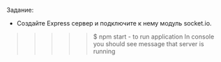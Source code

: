  Задание:
* Создайте Express сервер и подключите к нему модуль socket.io.


>>>>> $ npm start  -  to run application
>>>>> In console you should see message that server is running

